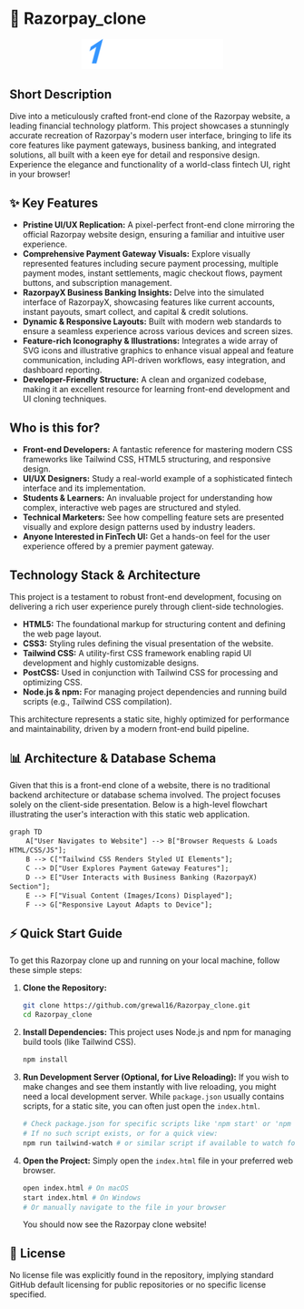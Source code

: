 # 🚀 Razorpay_clone

<p align="center"><img src="./images/logo.svg" alt="Razorpay Clone Logo" width="250"></p>

## Short Description
Dive into a meticulously crafted front-end clone of the Razorpay website, a leading financial technology platform. This project showcases a stunningly accurate recreation of Razorpay's modern user interface, bringing to life its core features like payment gateways, business banking, and integrated solutions, all built with a keen eye for detail and responsive design. Experience the elegance and functionality of a world-class fintech UI, right in your browser!

## ✨ Key Features
*   **Pristine UI/UX Replication:** A pixel-perfect front-end clone mirroring the official Razorpay website design, ensuring a familiar and intuitive user experience.
*   **Comprehensive Payment Gateway Visuals:** Explore visually represented features including secure payment processing, multiple payment modes, instant settlements, magic checkout flows, payment buttons, and subscription management.
*   **RazorpayX Business Banking Insights:** Delve into the simulated interface of RazorpayX, showcasing features like current accounts, instant payouts, smart collect, and capital & credit solutions.
*   **Dynamic & Responsive Layouts:** Built with modern web standards to ensure a seamless experience across various devices and screen sizes.
*   **Feature-rich Iconography & Illustrations:** Integrates a wide array of SVG icons and illustrative graphics to enhance visual appeal and feature communication, including API-driven workflows, easy integration, and dashboard reporting.
*   **Developer-Friendly Structure:** A clean and organized codebase, making it an excellent resource for learning front-end development and UI cloning techniques.

## Who is this for?
*   **Front-end Developers:** A fantastic reference for mastering modern CSS frameworks like Tailwind CSS, HTML5 structuring, and responsive design.
*   **UI/UX Designers:** Study a real-world example of a sophisticated fintech interface and its implementation.
*   **Students & Learners:** An invaluable project for understanding how complex, interactive web pages are structured and styled.
*   **Technical Marketers:** See how compelling feature sets are presented visually and explore design patterns used by industry leaders.
*   **Anyone Interested in FinTech UI:** Get a hands-on feel for the user experience offered by a premier payment gateway.

## Technology Stack & Architecture
This project is a testament to robust front-end development, focusing on delivering a rich user experience purely through client-side technologies.

*   **HTML5:** The foundational markup for structuring content and defining the web page layout.
*   **CSS3:** Styling rules defining the visual presentation of the website.
*   **Tailwind CSS:** A utility-first CSS framework enabling rapid UI development and highly customizable designs.
*   **PostCSS:** Used in conjunction with Tailwind CSS for processing and optimizing CSS.
*   **Node.js & npm:** For managing project dependencies and running build scripts (e.g., Tailwind CSS compilation).

This architecture represents a static site, highly optimized for performance and maintainability, driven by a modern front-end build pipeline.

## 📊 Architecture & Database Schema
Given that this is a front-end clone of a website, there is no traditional backend architecture or database schema involved. The project focuses solely on the client-side presentation. Below is a high-level flowchart illustrating the user's interaction with this static web application.

```mermaid
graph TD
    A["User Navigates to Website"] --> B["Browser Requests & Loads HTML/CSS/JS"];
    B --> C["Tailwind CSS Renders Styled UI Elements"];
    C --> D["User Explores Payment Gateway Features"];
    D --> E["User Interacts with Business Banking (RazorpayX) Section"];
    E --> F["Visual Content (Images/Icons) Displayed"];
    F --> G["Responsive Layout Adapts to Device"];
```

## ⚡ Quick Start Guide
To get this Razorpay clone up and running on your local machine, follow these simple steps:

1.  **Clone the Repository:**
    ```bash
    git clone https://github.com/grewal16/Razorpay_clone.git
    cd Razorpay_clone
    ```

2.  **Install Dependencies:**
    This project uses Node.js and npm for managing build tools (like Tailwind CSS).
    ```bash
    npm install
    ```

3.  **Run Development Server (Optional, for Live Reloading):**
    If you wish to make changes and see them instantly with live reloading, you might need a local development server. While `package.json` usually contains scripts, for a static site, you can often just open the `index.html`.
    ```bash
    # Check package.json for specific scripts like 'npm start' or 'npm run dev'
    # If no such script exists, or for a quick view:
    npm run tailwind-watch # or similar script if available to watch for CSS changes
    ```

4.  **Open the Project:**
    Simply open the `index.html` file in your preferred web browser.
    ```bash
    open index.html # On macOS
    start index.html # On Windows
    # Or manually navigate to the file in your browser
    ```
    You should now see the Razorpay clone website!

## 📜 License
No license file was explicitly found in the repository, implying standard GitHub default licensing for public repositories or no specific license specified.
